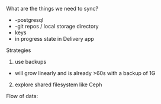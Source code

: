 What are the things we need to sync?

* -postgresql
* -git repos / local storage directory
* keys
* in progress state in Delivery app

Strategies
1. use backups
  * will grow linearly and is already >60s with a backup of 1G
2. explore shared filesystem like Ceph



Flow of data:
